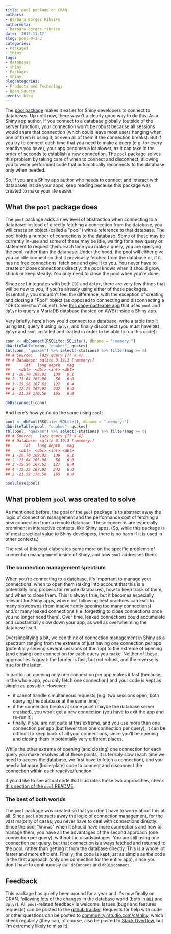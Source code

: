 ```yaml
---
title: pool package on CRAN
authors:
- Bárbara Borges Ribeiro
authormeta: 
- barbara-borges-ribeiro
date: '2017-11-17'
slug: pool-0-1-3
categories:
- Packages
- Shiny
tags:
- databases
- shiny
- Packages
- Shiny
blogcategories:
- Products and Technology
- Open Source
events: blog
---
```



The [pool package](https://github.com/rstudio/pool) makes it easier for Shiny developers to connect to databases. Up until now, there wasn't a clearly good way to do this. As a Shiny app author, if you connect to a database globally (outside of the server function), your connection won't be robust because all sessions would share that connection (which could leave most users hanging when one of them is using it, or even all of them if the connection breaks). But if you try to connect each time that you need to make a query (e.g. for every reactive you have), your app becomes a lot slower, as it can take in the order of seconds to establish a new connection. The `pool` package solves this problem by taking care of when to connect and disconnect, allowing you to write performant code that automatically reconnects to the database only when needed.

So, if you are a Shiny app author who needs to connect and interact with databases inside your apps, keep reading because this package was created to make your life easier.

## What the `pool` package does
The `pool` package adds a new level of abstraction when connecting to a database: instead of directly fetching a connection from the database, you will create an object (called a "pool") with a reference to that database. The pool holds a number of connections to the database. Some of these may be currently in-use and some of these may be idle, waiting for a new query or statement to request them. Each time you make a query, you are querying the pool, rather than the database. Under the hood, the pool will either give you an idle connection that it previously fetched from the database or, if it has no free connections, fetch one and give it to you. You never have to create or close connections directly: the pool knows when it should grow, shrink or keep steady. You only need to close the pool when you’re done.

Since `pool` integrates with both `DBI` and `dplyr`, there are very few things that will be new to you, if you're already using either of those packages. Essentially, you shouldn't feel the difference, with the exception of creating and closing a "Pool" object (as opposed to connecting and disconnecting a "DBIConnection" object). See [this copy-pasteable app](https://github.com/rstudio/pool#usage) that uses `pool` and `dplyr` to query a MariaDB database (hosted on AWS) inside a Shiny app.

Very briefly, here's how you'd connect to a database, write a table into it using `DBI`, query it using `dplyr`, and finally disconnect (you must have `DBI`, `dplyr` and `pool` installed and loaded in order to be able to run this code):

```r
conn <- dbConnect(RSQLite::SQLite(), dbname = ":memory:")
dbWriteTable(conn, "quakes", quakes)
tbl(conn, "quakes") %>% select(-stations) %>% filter(mag >= 6)
## # Source:   lazy query [?? x 4]
## # Database: sqlite 3.19.3 [:memory:]
##      lat   long depth   mag
##    <dbl>  <dbl> <int> <dbl>
## 1 -20.70 169.92   139   6.1
## 2 -13.64 165.96    50   6.0
## 3 -15.56 167.62   127   6.4
## 4 -12.23 167.02   242   6.0
## 5 -21.59 170.56   165   6.0

dbDisconnect(conn)
```

And here's how you'd do the same using `pool`:

```r
pool <- dbPool(RSQLite::SQLite(), dbname = ":memory:")
dbWriteTable(pool, "quakes", quakes)
tbl(pool, "quakes") %>% select(-stations) %>% filter(mag >= 6)
## # Source:   lazy query [?? x 4]
## # Database: sqlite 3.19.3 [:memory:]
##      lat   long depth   mag
##    <dbl>  <dbl> <int> <dbl>
## 1 -20.70 169.92   139   6.1
## 2 -13.64 165.96    50   6.0
## 3 -15.56 167.62   127   6.4
## 4 -12.23 167.02   242   6.0
## 5 -21.59 170.56   165   6.0

poolClose(pool)
```

## What problem `pool` was created to solve
As mentioned before, the goal of the `pool` package is to abstract away the logic of connection management and the performance cost of fetching a new connection from a remote database. These concerns are especially prominent in interactive contexts, like Shiny apps. (So, while this package is of most practical value to Shiny developers, there is no harm if it is used in other contexts.)

The rest of this post elaborates some more on the specific problems of connection management inside of Shiny, and how `pool` addresses them.

### The connection management spectrum
When you’re connecting to a database, it's important to manage your connections: when to open them (taking into account that this is a potentially long process for remote databases), how to keep track of them, and when to close them. This is always true, but it becomes especially relevant for Shiny apps, where not following best practices can lead to many slowdowns (from inadvertently opening too many connections) and/or many leaked connections (i.e. forgetting to close connections once you no longer need them). Over time, leaked connections could accumulate and substantially slow down your app, as well as overwhelming the database itself.

Oversimplifying a bit, we can think of connection management in Shiny as a spectrum ranging from the extreme of just having one connection per app (potentially serving several sessions of the app) to the extreme of opening (and closing) one connection for each query you make. Neither of these approaches is great: the former is fast, but not robust, and the reverse is true for the latter. 

In particular, opening only one connection per app makes it fast (because, in the whole app, you only fetch one connection) and your code is kept as simple as possible. However:

- it cannot handle simultaneous requests (e.g. two sessions open, both querying the database at the same time);
- if the connection breaks at some point (maybe the database server crashed), you won’t get a new connection (you have to exit the app and re-run it);
- finally, if you are not quite at this extreme, and you use more than one connection per app (but fewer than one connection per query), it can be difficult to keep track of all your connections, since you’ll be opening and closing them in potentially very different places.

While the other extreme of opening (and closing) one connection for each query you make resolves all of these points, it is terribly slow (each time we need to access the database, we first have to fetch a connection), and you need a lot more (boilerplate) code to connect and disconnect the connection within each reactive/function.

If you'd like to see actual code that illustrates these two approaches, check [this section of the `pool` README](https://github.com/rstudio/pool#context-and-motivation).

### The best of both worlds
The `pool` package was created so that you don't have to worry about this at all. Since `pool` abstracts away the logic of connection management, for the vast majority of cases, you never have to deal with connections directly. Since the pool “knows” when it should have more connections and how to manage them, you have all the advantages of the second approach (one connection per query), without the disadvantages. You are still using one connection per query, but that connection is always fetched and returned to the pool, rather than getting it from the database directly. This is a whole lot faster and more efficient. Finally, the code is kept just as simple as the code in the first approach (only one connection for the entire app), since you don't have to continuously call `dbConnect` and `dbDisconnect`.

## Feedback
This package has quietly been around for a year and it's now finally on CRAN, following lots of the changes in the database world (both in `DBI` and `dplyr`). All `pool`-related feedback is welcome. Issues (bugs and features requests) can be posted to the [github tracker](https://github.com/rstudio/pool/issues). Requests for help with code or other questions can be posted to [community.rstudio.com/c/shiny](https://community.rstudio.com/c/shiny), which I check regularly (they can, of course, also be posted to [Stack Overflow](https://stackoverflow.com/), but I'm extremely likely to miss it).

